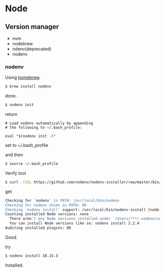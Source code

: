 # Node

## Version manager

- nvm
- nodebrew
- ndenv(deprecated)
- nodenv

### nodenv

Using [homebrew](https://github.com/nodenv/nodenv).

```bash
$ brew install nodenv
```
done.


```bash
$ nodenv init
```
return 
```
# Load nodenv automatically by appending
# the following to ~/.bash_profile:

eval "$(nodenv init -)"
```

set to ~/.bash_profile

and then

```bash
$ source ~/.bash_profile
```

Verify tool

```bash
$ curl -fsSL https://github.com/nodenv/nodenv-installer/raw/master/bin/nodenv-doctor | bash
```

get

```bash
Checking for `nodenv' in PATH: /usr/local/bin/nodenv
Checking for nodenv shims in PATH: OK
Checking `nodenv install' support: /usr/local/bin/nodenv-install (node-build 4.4.5)
Counting installed Node versions: none
  There aren't any Node versions installed under `/Users/***/.nodenv/versions'.
  You can install Node versions like so: nodenv install 2.2.4
Auditing installed plugins: OK
```
Good.

try
```bash
$ nodenv install 10.15.3
```

Installed.
